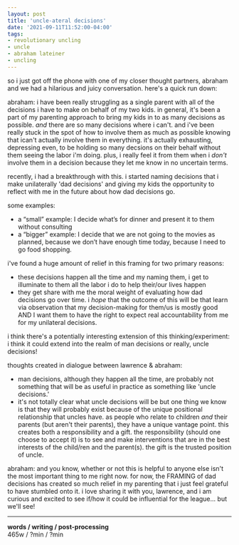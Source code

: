 ```yaml
---
layout: post
title: 'uncle-ateral decisions'
date: '2021-09-11T11:52:00-04:00'
tags:
- revolutionary uncling
- uncle
- abraham lateiner
- uncling
--- 
```


<!-- {:target="_blank"} -->



so i just got off the phone with one of my closer thought partners, abraham and we had a hilarious and juicy conversation. here's a quick run down:

abraham: i have been really struggling as a single parent with all of the decisions i have to make on behalf of my two kids. in general, it's been a part of my parenting approach to bring my kids in to as many decisions as possible. *and* there are so many decisions where i can't. and i've been really stuck in the spot of how to involve them as much as possible knowing that ican't actually involve them in everything. it's actually exhausting, depressing even, to be holding so many decsions on their behalf without them seeing the labor i'm doing. plus, i really feel it from them when i *don't* involve them in a decision because they let me know in no uncertain terms. 

recently, i had a breakthrough with this. i started naming decisions that i make unilaterally 'dad decisions' and giving my kids the opportunity to reflect with me in the future about how dad decisions go. 

some examples: 

* a “small” example: I decide what’s for dinner and present it to them without consulting
* a “bigger” example: I decide that we are not going to the movies as planned, because we don’t have enough time today, because I need to go food shopping.

i've found a huge amount of relief in this framing for two primary reasons:

* these decisions happen all the time and my naming them, i get to illuminate to them all the labor i do to help their/our lives happen
* they get share with me the moral weight of evaluating how dad decisions go over time. i *hope* that the outcome of this will be that learn via observation that my decision-making for them/us is mostly good AND I want them to have the right to expect real accountability from me for my unilateral decisions.

i think there's a potentially interesting extension of this thinking/experiment: i think it could extend into the realm of man decisions or really, uncle decisions!

thoughts created in dialogue between lawrence & abraham: 

* man decisions, although they happen all the time, are probably not something that will be as useful in practice as something like 'uncle decisions.'
* it's not totally clear what uncle decisions will be but one thing we know is that they will probably exist because of the unique positional relationship that uncles have. as people who relate to children *and* their parents (but aren't their parents), they have a unique vantage point. this creates both a responsibility and a gift. the responsibility (should one choose to accept it) is to see and make interventions that are in the best interests of the child/ren and the parent(s). the gift is the trusted position of uncle. 

abraham: and you know, whether or not this is helpful to anyone else isn't the most important thing to me right now. for now, the FRAMING of dad decisions has created so much relief in my parenting that i just feel grateful to have stumbled onto it. i love sharing it with you, lawrence, and i am curious and excited to see if/how it could be influential for the league... but we'll see!


---


<!-- hyperlink bank -->


<!-- &#042; = asterisk -->
<!-- &#039; = single quote '-->

**words / writing / post-processing**  
465w / ?min / ?min